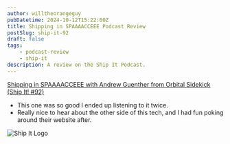 ```yaml
---
author: willtheorangeguy
pubDatetime: 2024-10-12T15:22:00Z
title: Shipping in SPAAAACCEEE Podcast Review
postSlug: ship-it-92
draft: false
tags:
    - podcast-review
    - ship-it
description: A review on the Ship It Podcast.
---
```


[Shipping in SPAAAACCEEE with Andrew Guenther from Orbital Sidekick (Ship It! #92)](https://changelog.com/shipit/92)

-   This one was so good I ended up listening to it twice.
-   Really nice to hear about the other side of this tech, and I had fun poking around their website after.

![Ship It Logo](https://is1-ssl.mzstatic.com/image/thumb/Podcasts125/v4/54/d0/5c/54d05c17-2bf4-502e-f1d3-78374cf66650/mza_8872269324412302291.png/300x300bb.webp)
